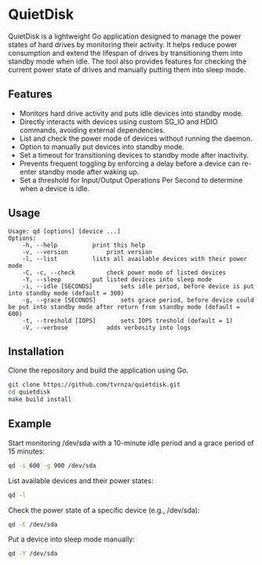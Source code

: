 # QuietDisk
QuietDisk is a lightweight Go application designed to manage the power states of hard drives by monitoring their activity. It helps reduce power consumption and extend the lifespan of drives by transitioning them into standby mode when idle. The tool also provides features for checking the current power state of drives and manually putting them into sleep mode.

## Features
- Monitors hard drive activity and puts idle devices into standby mode.
- Directly interacts with devices using custom SG_IO and HDIO commands, avoiding external dependencies.
- List and check the power mode of devices without running the daemon.
- Option to manually put devices into standby mode.
- Set a timeout for transitioning devices to standby mode after inactivity.
- Prevents frequent toggling by enforcing a delay before a device can re-enter standby mode after waking up.
- Set a threshold for Input/Output Operations Per Second to determine when a device is idle.

## Usage
```
Usage: qd [options] [device ...]
Options:
	-h, --help			print this help
	-v, --version			print version
	-l, --list			lists all available devices with their power mode
	-C, -c, --check			check power mode of listed devices
	-Y, --sleep			put listed devices into sleep mode
	-i, --idle [SECONDS]		sets idle period, before device is put into standby mode (default = 300)
	-g, --grace [SECONDS]		sets grace period, before device could be put into standby mode after return from standby mode (default = 600)
	-t, --treshold [IOPS]		sets IOPS treshold (default = 1)
	-V, --verbose			adds verbosity into logs
```

## Installation
Clone the repository and build the application using Go.

```bash
git clone https://github.com/tvrnza/quietdisk.git
cd quietdisk
make build install
```

## Example
Start monitoring /dev/sda with a 10-minute idle period and a grace period of 15 minutes:
```bash
qd -i 600 -g 900 /dev/sda
```

List available devices and their power states:
```bash
qd -l
```

Check the power state of a specific device (e.g., /dev/sda):
```bash
qd -C /dev/sda
```


Put a device into sleep mode manually:
```bash
qd -Y /dev/sda
```
